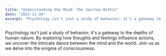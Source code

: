 ```yaml
---
title: "Understanding the Mind: The Journey Within"
date: "2023-11-10"
excerpt: "Psychology isn't just a study of behavior; it's a gateway to the depths of human nature."
---
```


Psychology isn't just a study of behavior; it's a gateway to the depths of human nature. By exploring how thoughts and feelings influence actions, we uncover the intricate dance between the mind and the world. Join us as we delve into the enigma of consciousness.



